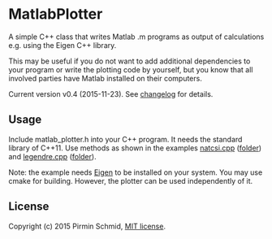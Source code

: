 MatlabPlotter
=============

A simple C++ class that writes Matlab .m programs as output of calculations e.g. using the Eigen C++ library.

This may be useful if you do not want to add additional dependencies to your program or write the plotting code by yourself, but you know that all involved parties have Matlab installed on their computers.

Current version v0.4 (2015-11-23). See [changelog][changelog] for details.


Usage
-----

Include matlab_plotter.h into your C++ program. It needs the standard library of C++11. Use methods as shown in the examples [natcsi.cpp][example] ([folder][folder]) and [legendre.cpp][example2] ([folder][folder2]).

Note: the example needs [Eigen][eigen] to be installed on your system. You may use cmake for building.
However, the plotter can be used independently of it.


License
-------

Copyright (c) 2015 Pirmin Schmid, [MIT license][license].


[changelog]:https://github.com/pirminschmid/MatlabPlotter/tree/master/CHANGELOG.md
[example]:https://github.com/pirminschmid/MatlabPlotter/tree/master/example/natcsi.cpp
[folder]:https://github.com/pirminschmid/MatlabPlotter/tree/master/example
[example2]:https://github.com/pirminschmid/MatlabPlotter/tree/master/example2/legendre.cpp
[folder2]:https://github.com/pirminschmid/MatlabPlotter/tree/master/example2
[eigen]:http://eigen.tuxfamily.org
[license]:https://github.com/pirminschmid/MatlabPlotter/tree/master/LICENSE